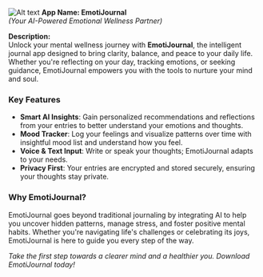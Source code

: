 ![Alt text](![cover.png](Designs%2Fcover.png))
**App Name: EmotiJournal**  
*(Your AI-Powered Emotional Wellness Partner)*  

**Description:**\
Unlock your mental wellness journey with **EmotiJournal**, the intelligent journal app designed to bring clarity, balance, and peace to your daily life. Whether you're reflecting on your day, tracking emotions, or seeking guidance, EmotiJournal empowers you with the tools to nurture your mind and soul.

### **Key Features**

-   **Smart AI Insights**: Gain personalized recommendations and reflections from your entries to better understand your emotions and thoughts.
-   **Mood Tracker**: Log your feelings and visualize patterns over time with insightful mood list and understand how you feel.
-   **Voice & Text Input**: Write or speak your thoughts; EmotiJournal adapts to your needs.
-   **Privacy First**: Your entries are encrypted and stored securely, ensuring your thoughts stay private.

### **Why EmotiJournal?**

EmotiJournal goes beyond traditional journaling by integrating AI to help you uncover hidden patterns, manage stress, and foster positive mental habits. Whether you're navigating life's challenges or celebrating its joys, EmotiJournal is here to guide you every step of the way.

*Take the first step towards a clearer mind and a healthier you. Download EmotiJournal today!*